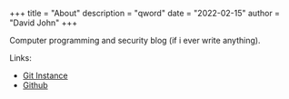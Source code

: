 +++
title = "About"
description = "qword"
date = "2022-02-15"
author = "David John"
+++

Computer programming and security blog (if i ever write anything).

Links: 
- [Git Instance](https://git.qword.space)
- [Github](https://github.com/qw0rd)



